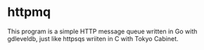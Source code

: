 httpmq
======

This program is a simple HTTP message queue written in Go with gdleveldb, just like httpsqs wriiten in C with Tokyo Cabinet.

